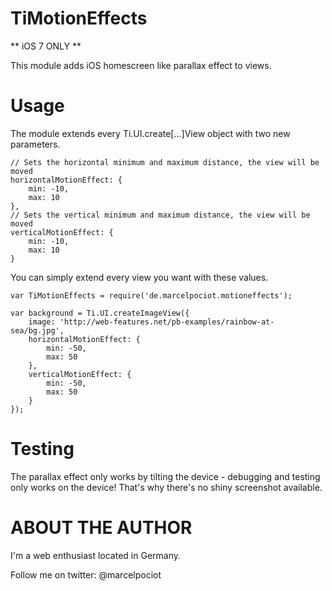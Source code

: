 TiMotionEffects
===========================================

** iOS 7 ONLY **

This module adds iOS homescreen like parallax effect to views.



Usage
====================
The module extends every Ti.UI.create[...]View object with two new parameters.
	
	// Sets the horizontal minimum and maximum distance, the view will be moved
	horizontalMotionEffect: {
		min: -10,
		max: 10
	},
	// Sets the vertical minimum and maximum distance, the view will be moved
	verticalMotionEffect: {
		min: -10,
		max: 10
	}

You can simply extend every view you want with these values.

	var TiMotionEffects = require('de.marcelpociot.motioneffects');
	
	var background = Ti.UI.createImageView({
		image: 'http://web-features.net/pb-examples/rainbow-at-sea/bg.jpg',
		horizontalMotionEffect: {
			min: -50,
			max: 50
		},
		verticalMotionEffect: {
			min: -50,
			max: 50
		}
	});


Testing
====================
The parallax effect only works by tilting the device - debugging and testing only works on the device!
That's why there's no shiny screenshot available.


ABOUT THE AUTHOR
========================
I'm a web enthusiast located in Germany.

Follow me on twitter: @marcelpociot
